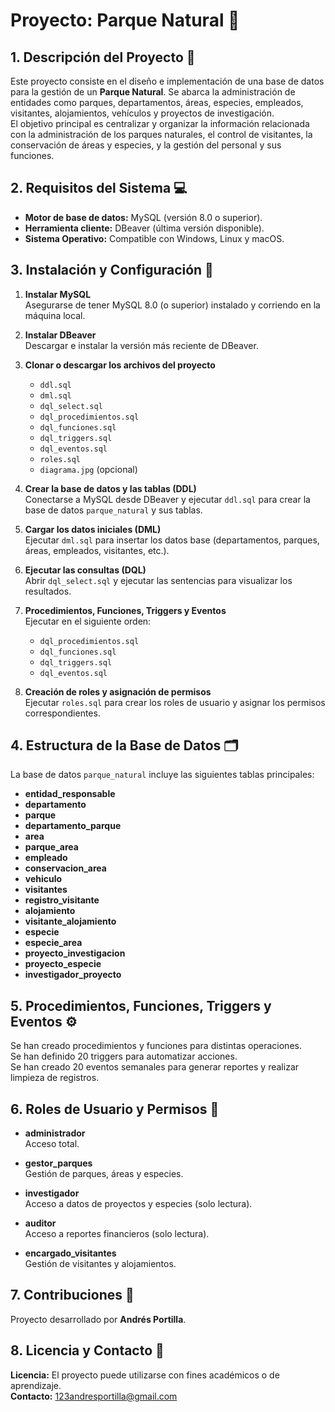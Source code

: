 # Proyecto: Parque Natural 🌳

## 1. Descripción del Proyecto 🚀
Este proyecto consiste en el diseño e implementación de una base de datos para la gestión de un **Parque Natural**. Se abarca la administración de entidades como parques, departamentos, áreas, especies, empleados, visitantes, alojamientos, vehículos y proyectos de investigación.  
El objetivo principal es centralizar y organizar la información relacionada con la administración de los parques naturales, el control de visitantes, la conservación de áreas y especies, y la gestión del personal y sus funciones.

## 2. Requisitos del Sistema 💻
- **Motor de base de datos:** MySQL (versión 8.0 o superior).
- **Herramienta cliente:** DBeaver (última versión disponible).
- **Sistema Operativo:** Compatible con Windows, Linux y macOS.

## 3. Instalación y Configuración 🔧

1. **Instalar MySQL**  
   Asegurarse de tener MySQL 8.0 (o superior) instalado y corriendo en la máquina local.

2. **Instalar DBeaver**  
   Descargar e instalar la versión más reciente de DBeaver.

3. **Clonar o descargar los archivos del proyecto**  
   - `ddl.sql`  
   - `dml.sql`  
   - `dql_select.sql`  
   - `dql_procedimientos.sql`  
   - `dql_funciones.sql`  
   - `dql_triggers.sql`  
   - `dql_eventos.sql`  
   - `roles.sql`  
   - `diagrama.jpg` (opcional)

4. **Crear la base de datos y las tablas (DDL)**  
   Conectarse a MySQL desde DBeaver y ejecutar `ddl.sql` para crear la base de datos `parque_natural` y sus tablas.

5. **Cargar los datos iniciales (DML)**  
   Ejecutar `dml.sql` para insertar los datos base (departamentos, parques, áreas, empleados, visitantes, etc.).

6. **Ejecutar las consultas (DQL)**  
   Abrir `dql_select.sql` y ejecutar las sentencias para visualizar los resultados.

7. **Procedimientos, Funciones, Triggers y Eventos**  
   Ejecutar en el siguiente orden:
   - `dql_procedimientos.sql`
   - `dql_funciones.sql`
   - `dql_triggers.sql`
   - `dql_eventos.sql`

8. **Creación de roles y asignación de permisos**  
   Ejecutar `roles.sql` para crear los roles de usuario y asignar los permisos correspondientes.

## 4. Estructura de la Base de Datos 🗂️
La base de datos `parque_natural` incluye las siguientes tablas principales:

- **entidad_responsable**
- **departamento**
- **parque**
- **departamento_parque**
- **area**
- **parque_area**
- **empleado**
- **conservacion_area**
- **vehiculo**
- **visitantes**
- **registro_visitante**
- **alojamiento**
- **visitante_alojamiento**
- **especie**
- **especie_area**
- **proyecto_investigacion**
- **proyecto_especie**
- **investigador_proyecto**

## 5. Procedimientos, Funciones, Triggers y Eventos ⚙️
Se han creado procedimientos y funciones para distintas operaciones.  
Se han definido 20 triggers para automatizar acciones.  
Se han creado 20 eventos semanales para generar reportes y realizar limpieza de registros.

## 6. Roles de Usuario y Permisos 🔐
- **administrador**  
  Acceso total.

- **gestor_parques**  
  Gestión de parques, áreas y especies.

- **investigador**  
  Acceso a datos de proyectos y especies (solo lectura).

- **auditor**  
  Acceso a reportes financieros (solo lectura).

- **encargado_visitantes**  
  Gestión de visitantes y alojamientos.

## 7. Contribuciones 🤝
Proyecto desarrollado por **Andrés Portilla**.  


## 8. Licencia y Contacto 📄
**Licencia:** El proyecto puede utilizarse con fines académicos o de aprendizaje.  
**Contacto:** [123andresportilla@gmail.com](mailto:123andresportilla@gmail.com)
